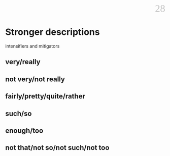 <div align=right><font color=silver size=6 face="微软雅黑">28</font></div>

# Stronger descriptions
intensifiers and mitigators

## very/really
## not very/not really
## fairly/pretty/quite/rather
## such/so
## enough/too
## not that/not so/not such/not too